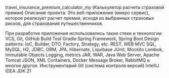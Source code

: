 travel_insurance_premium_calculator_my (Калькулятор расчета страховой премии)
Описание проекта:
Это веб-приложение (микро сервис), которое реализует расчет премии, исходя из выбранных страховых рисков, для страхования путешественников.

При разработке приложения использовались такие стеки и технологии:
VCS, Git, GitHub
Build Tool Gradle
Spring Framework, Spring Boot
Design patterns: IoC, Builder, DTO, Factory, Strategy, etc.
REST, WEB MVC
SQL, MySQL, H2, JDBC, ORM, JPA, Hibernate, Liquibase
JUnit, Mockito
Lombok, Immutable Objects
Logging, metrics
JAR, WAR, Java Web Server, Apache Tomcat
JSON, XML
Containers, Docker
Message Broker, RabbitMQ
и многое другое.
Инструментарий
Git (система контроля версий)
IntelliJ IDEA
JDK 21